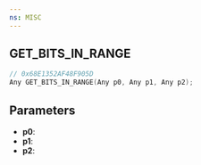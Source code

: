 ```yaml
---
ns: MISC
---
```

## GET_BITS_IN_RANGE

```c
// 0x68E1352AF48F905D
Any GET_BITS_IN_RANGE(Any p0, Any p1, Any p2);
```

## Parameters
* **p0**:
* **p1**:
* **p2**:

